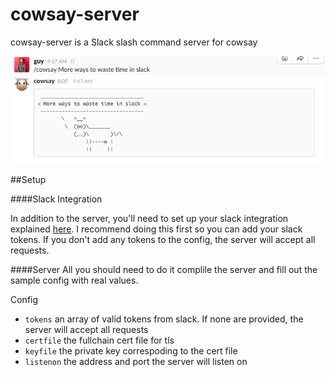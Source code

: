 # cowsay-server
cowsay-server is a Slack slash command server for cowsay

![Sample](/image/sample.png)

##Setup

####Slack Integration

In addition to the server, you'll need to set up your slack integration explained [here](https://api.slack.com/slash-commands). I recommend doing this first so you can add your slack tokens. If you don't add any tokens to the config, the server will accept all requests.

####Server
All you should need to do it complile the server and fill out the sample config with real values.

Config
- `tokens` an array of valid tokens from slack. If none are provided, the server will accept all requests
- `certfile` the fullchain cert file for tls
- `keyfile` the private key correspoding to the cert file
- `listenon` the address and port the server will listen on


